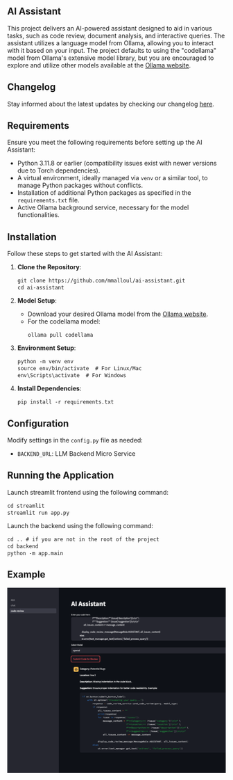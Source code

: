 ## AI Assistant
This project delivers an AI-powered assistant designed to aid in various tasks, such as code review, document analysis, and interactive queries. The assistant utilizes a language model from Ollama, allowing you to interact with it based on your input. The project defaults to using the "codellama" model from Ollama's extensive model library, but you are encouraged to explore and utilize other models available at the [Ollama website](https://ollama.com/library).

## Changelog

Stay informed about the latest updates by checking our changelog [here](CHANGELOG.md).

## Requirements

Ensure you meet the following requirements before setting up the AI Assistant:

- Python 3.11.8 or earlier (compatibility issues exist with newer versions due to Torch dependencies).
- A virtual environment, ideally managed via `venv` or a similar tool, to manage Python packages without conflicts.
- Installation of additional Python packages as specified in the `requirements.txt` file.
- Active Ollama background service, necessary for the model functionalities.

## Installation

Follow these steps to get started with the AI Assistant:

1. **Clone the Repository**:
    ```shell
    git clone https://github.com/mmalloul/ai-assistant.git
    cd ai-assistant
    ```

2. **Model Setup**:
   - Download your desired Ollama model from the [Ollama website](https://ollama.com/).
   - For the codellama model:
     ```shell
     ollama pull codellama
     ```

3. **Environment Setup**:
    ```shell
    python -m venv env
    source env/bin/activate  # For Linux/Mac
    env\Scripts\activate  # For Windows
    ```

4. **Install Dependencies**:
    ```shell
    pip install -r requirements.txt
    ```

## Configuration

Modify settings in the `config.py` file as needed:

- `BACKEND_URL`: LLM Backend Micro Service

## Running the Application

Launch streamlit frontend using the following command:
```shell
cd streamlit
streamlit run app.py
```

Launch the backend using the following command:
```shell
cd .. # if you are not in the root of the project
cd backend
python -m app.main
```
## Example
![Example](image.png)